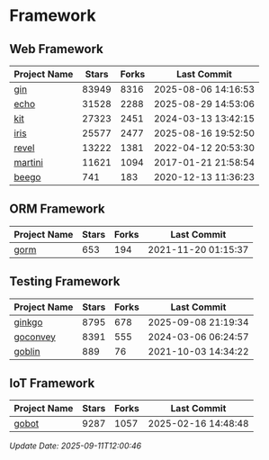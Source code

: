 # Framework

## Web Framework
| Project Name | Stars | Forks | Last Commit |
| ------------ | ----- | ----- | ----------- |
| [gin](https://github.com/gin-gonic/gin) | 83949 | 8316 | 2025-08-06 14:16:53 |
| [echo](https://github.com/labstack/echo) | 31528 | 2288 | 2025-08-29 14:53:06 |
| [kit](https://github.com/go-kit/kit) | 27323 | 2451 | 2024-03-13 13:42:15 |
| [iris](https://github.com/kataras/iris) | 25577 | 2477 | 2025-08-16 19:52:50 |
| [revel](https://github.com/revel/revel) | 13222 | 1381 | 2022-04-12 20:53:30 |
| [martini](https://github.com/go-martini/martini) | 11621 | 1094 | 2017-01-21 21:58:54 |
| [beego](https://github.com/astaxie/beego) | 741 | 183 | 2020-12-13 11:36:23 |

## ORM Framework
| Project Name | Stars | Forks | Last Commit |
| ------------ | ----- | ----- | ----------- |
| [gorm](https://github.com/jinzhu/gorm) | 653 | 194 | 2021-11-20 01:15:37 |

## Testing Framework
| Project Name | Stars | Forks | Last Commit |
| ------------ | ----- | ----- | ----------- |
| [ginkgo](https://github.com/onsi/ginkgo) | 8795 | 678 | 2025-09-08 21:19:34 |
| [goconvey](https://github.com/smartystreets/goconvey) | 8391 | 555 | 2024-03-06 06:24:57 |
| [goblin](https://github.com/franela/goblin) | 889 | 76 | 2021-10-03 14:34:22 |

## IoT Framework
| Project Name | Stars | Forks | Last Commit |
| ------------ | ----- | ----- | ----------- |
| [gobot](https://github.com/hybridgroup/gobot) | 9287 | 1057 | 2025-02-16 14:48:48 |

*Update Date: 2025-09-11T12:00:46*